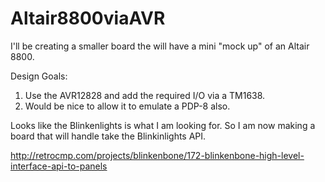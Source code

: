 # Altair8800viaAVR
I'll be creating a smaller board the will have a mini "mock up" of an Altair 8800.

Design Goals:
1. Use the AVR12828 and add the required I/O via a TM1638.
1. Would be nice to allow it to emulate a PDP-8 also.

Looks like the Blinkenlights is what I am looking for. So I am now making a board that will handle take the Blinkinlights API.

http://retrocmp.com/projects/blinkenbone/172-blinkenbone-high-level-interface-api-to-panels
